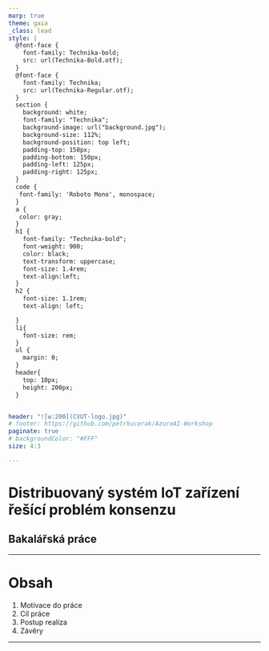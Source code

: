 ```yaml
---
marp: true
theme: gaia
_class: lead
style: |
  @font-face {
    font-family: Technika-bold;
    src: url(Technika-Bold.otf);
  }
  @font-face {
    font-family: Technika;
    src: url(Technika-Regular.otf);
  }
  section {
    background: white;
    font-family: "Technika";
    background-image: url("background.jpg");
    background-size: 112%;
    background-position: top left;
    padding-top: 150px;
    padding-bottom: 150px;
    padding-left: 125px;
    padding-right: 125px;
  }
  code {
   font-family: 'Roboto Mono', monospace;
  }
  a {
   color: gray;
  }
  h1 {
    font-family: "Technika-bold";
    font-weight: 900;
    color: black;
    text-transform: uppercase;
    font-size: 1.4rem;
    text-align:left;
  }
  h2 {
    font-size: 1.1rem;
    text-align: left;

  }
  li{
    font-size: rem;
  }
  ul {
    margin: 0;
  }
  header{
    top: 10px;
    height: 200px;
  }


header: "![w:200](CVUT-logo.jpg)"
# footer: https://github.com/petrkucerak/AzureAI-Workshop
paginate: true
# backgroundColor: "#FFF"
size: 4:3

---
```


# Distribuovaný systém IoT zařízení řešící problém konsenzu
## Bakalářská práce

---
<!-- backgroundColor: "#FFF" -->

# Obsah
1. Motivace do práce
2. Cíl práce
3. Postup realiza
4. Závěry
---
